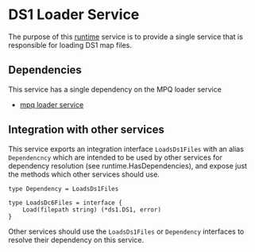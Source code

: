 # DS1 Loader Service
The purpose of this [runtime](https://github.com/gravestench/runtime) service is
to provide a single service that is responsible for loading DS1 map files.

## Dependencies
This service has a single dependency on the MPQ loader service
* [mpq loader service](../mpqLoader)

## Integration with other services
This service exports an integration interface `LoadsDs1Files` with an alias
`Dependencncy` which are intended to be used by other services for dependency
resolution (see runtime.HasDependencies), and expose just the methods which
other services should use.
```golang
type Dependency = LoadsDs1Files

type LoadsDc6Files = interface {
    Load(filepath string) (*ds1.DS1, error)
}
```

Other services should use the `LoadsDs1Files` or `Dependency` interfaces to resolve
their dependency on this service.
